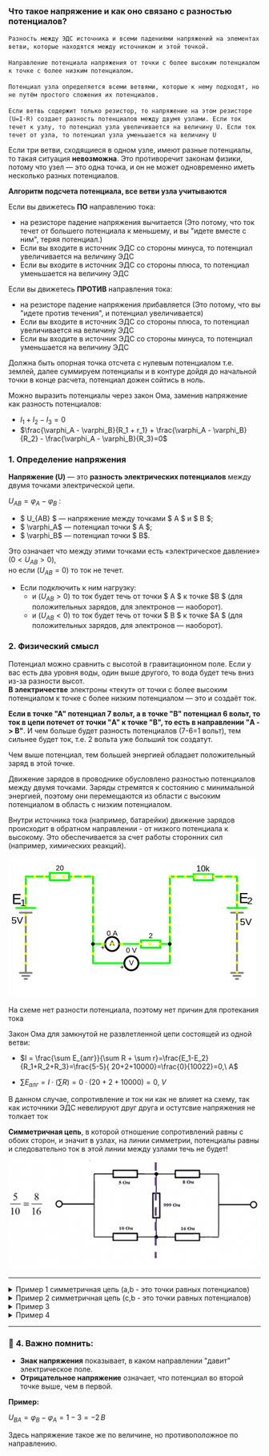 
### Что такое напряжение и как оно связано с разностью потенциалов?  

```admonish info
Разность между ЭДС источника и всеми падениями напряжений на элементах ветви, которые находятся между источником и этой точкой.

Направление потенциала напряжения от точки с более высоким потенциалом к точке с более низким потенциалом.

Потенциал узла определяется всеми ветвями, которые к нему подходят, но не путём простого сложения их потенциалов.

Если ветвь содержит только резистор, то напряжение на этом резисторе (U=I⋅R) создает разность потенциалов между двумя узлами. Если ток течет к узлу, то потенциал узла увеличивается на величину U. Если ток течет от узла, то потенциал узла уменьшается на величину U
```

Если три ветви, сходящиеся в одном узле, имеют разные потенциалы, то такая ситуация **невозможна**. Это противоречит законам физики, потому что узел — это одна точка, и он не может одновременно иметь несколько разных потенциалов.

**Алгоритм подсчета потенциала, все ветви узла учитываются**

Если вы движетесь **ПО** направлению тока: 
- на резисторе падение напряжения вычитается (Это потому, что ток течет от большего потенциала к меньшему, и вы "идете вместе с ним", теряя потенциал.)
-  Если вы входите в источник ЭДС со стороны минуса, то потенциал увеличивается на величину ЭДС
- Если вы входите в источник ЭДС со стороны плюса, то потенциал уменьшается на величину ЭДС


Если вы движетесь **ПРОТИВ** направления тока: 
- на резисторе падение напряжения прибавляется (Это потому, что вы "идете против течения", и потенциал увеличивается)
- Если вы входите в источник ЭДС со стороны плюса, то потенциал увеличивается на величину ЭДС
- Если вы входите в источник ЭДС со стороны минуса, то потенциал уменьшается на величину ЭДС


Должна быть опорная точка отсчета с нулевым потенциалом т.е. землей, далее суммируем потенциалы и в контуре дойдя до начальной точки в конце расчета, потенциал дожен сойтись в ноль.

Можно выразить потенциалы через закон Ома, заменив напряжение как разность потенциалов:
- $I_1+I_2-I_3=0$
- $\frac{\varphi_A - \varphi_B}{R_1 + r_1} + \frac{\varphi_A - \varphi_B}{R_2} - \frac{\varphi_A - \varphi_B}{R_3}=0$


### 1. Определение напряжения

**Напряжение (U)** — это **разность электрических потенциалов** между двумя точками электрической цепи.  
 
$U_{AB} = \varphi_A - \varphi_B$
 :  
- $ U_{AB} $ — напряжение между точками $ A $ и $ B $;  
- $ \varphi_A$ — потенциал точки $ A $;  
- $ \varphi_B$ — потенциал точки $ B$.  
 
 
Это означает что между этими точками есть «электрическое давление» ($0 < U_{AB} > 0$),<br> но если ($U_{AB} = 0$) то ток не течет. 
- Если подключить к ним нагрузку: 
  - и ($U_{AB} > 0$) то ток будет течь от точки $ A $ к точке $B $ (для положительных зарядов, для электронов — наоборот).
  - и ($U_{AB} < 0$) то ток будет течь от точки $ B $ к точке $A $ (для положительных зарядов, для электронов — наоборот).


### 2. Физический смысл 

Потенциал можно сравнить с высотой в гравитационном поле. Если у вас есть два уровня воды, один выше другого, то вода будет течь вниз из-за разности высот.  
**В электричестве** электроны «текут» от точки с более высоким потенциалом к точке с более низким потенциалом — это и создаёт ток.  

**Если в точке "А" потенциал 7 вольт, а в точке "B" потенциал 6 вольт, то ток в цепи потечет от точки "A" к точке "B", то есть в направлении "A -> B"**. И чем больше будет разность потенциалов (7-6=1 вольт), тем сильнее будет ток, т.е. 2 вольта уже больший ток создатут.

Чем выше потенциал, тем большей энергией обладает положительный заряд в этой точке.

Движение зарядов в проводнике обусловлено разностью потенциалов между двумя точками. Заряды стремятся к состоянию с минимальной энергией, поэтому они перемещаются из области с высоким потенциалом в область с низким потенциалом.

Внутри источника тока (например, батарейки) движение зарядов происходит в обратном направлении - от низкого потенциала к высокому. Это обеспечивается за счет работы сторонних сил (например, химических реакций).


![Потенциал.](../img/100.png "Потенциал.") 

На схеме нет разности потенциала, поэтому нет причин для протекания тока

Закон Ома для замкнутой не развлетленной цепи состоящей из одной ветви:
- $I = \frac{\sum E_{алг}}{\sum R + \sum r}=\frac{E_1-E_2}{R_1+R_2+R_3}=\frac{5-5}{ 20+2+10000}=\frac{0}{10022}=0,\ A$

- $\sum E_{алг} = I\cdot (\sum R)=0\cdot (20+2+10000)=0,\ V$

В данном случае, сопротивление и ток ни как не влияет на схему, так как источники ЭДС невелируют друг друга и остутсвие напряжения не толкает ток

**Симметричная цепь**, в которой отношение сопротивлений равны с обоих сторон, и значит в узлах, на линии симметрии, потенциалы равны и следовательно ток в этой линии между узлами течь не будет!

![Потенциал.](../img/77.1.png "Потенциал.") 

---
 
<details>

<summary>Пример 1 симметричная цепь (a,b - это точки равных потенциалов)</summary>

![Потенциал.](../img/98.png "Потенциал.") 
 
#### 1. Найдем токи ветвей с помощью законов Кирхгофа

Уравнения:
  - $I_1-I_3-I_2=0$ (для узла А)
  - $E_1=I_1\cdot (R_1+r_1)+I_3\cdot R_4$ (для первого контура) 
  - $E_2=I_2\cdot (R_2+r_2)-I_3\cdot R_4$ (для второго контура)

Решим систему уравнений:
  - $I_1=0.529,\ A$
  - $I_2=0.529,\ A$
  - $I_3=0,\ A$

Найдём напряжение:
  - $U_{R_{4}} = I_3\cdot R_4 = 0\cdot 4 = 0,\ V$ 
  - $U_{R_{1}} = I_1\cdot R_1 = 0.529\cdot 15 = 7.935,\ V$ 
  - $U_{R_{2}} = I_2\cdot R_2 = 0.529\cdot 15 = 7.935,\ V$ 
  - $U_{r_1}=I_1\cdot r_1=0.529\cdot 2=1.058,\ V$
  - $U_{r_2}=I_2\cdot r_2=0.529\cdot 2=1.058,\ V$
 
Найдём потенциалы для ветви первого контура от узла $d \to a$:
  - $\varphi_{de}=0 - U_{r_1} = 0 - 1.059 = - 1.059,\ V$ (по направлению тока, значит отнимаем потенциал резистора)
  - $\varphi_{ef}=\varphi_{de} + E_{1} = - 1.059 + 9 = 7.941,\ V$ (по направлению тока, значит отнимаем потенциал ЭДС)
  - $\varphi_{fa}=\varphi_{ef} - U_{R_1} = 7.941 - 7.941 = 0,\ V$

Найдём потенциалы для ветви первого контура от узла $a \to d$:
  - $\varphi_{ab}=0 - U_{r_2} = 0 - 1.059 = - 1.059,\ V$
  - $\varphi_{bc}=\varphi_{ab} + E_{1} = - 1.059 + 9 = 7.941,\ V$
  - $\varphi_{cd}=\varphi_{bc} - U_{R_2} = 7.941 - 7.941 = 0,\ V$

В узле "a" потенциал как сумма трех ветвей:
- $\varphi_{a}=\varphi_{fa}-0-0=0,\ V$

В узле "d" потенциал как сумма трех ветвей:
- $\varphi_{d}=\varphi_{cd}-0-0=0,\ V$

Т.е. потенциалы равны

**Посмотрим токи ветвей через законы Ома**
 
Через II закон Ома для участка цепи с источником ЭДС, токи по формуле:

$I = \frac{\sum E - U_{внеш}}{\sum R + \sum r}$

В данном случае $U_{внеш}=0$ и для второй ветви тоже, так как нет разности потенциалов на зажимах ветви.

Тогда второе уравнение Ома действительно сводится к простому делению ЭДС на сумму сопротивлений:

$I_1 = \frac{\sum E_1}{\sum R_1 + \sum r_1} = \frac{9}{17}\approx 0.529,\ А$ (и для $I_2$ тоже)
 
 
---

</details>


<details>

<summary>Пример 2 симметричная цепь (c,b - это точки равных потенциалов)</summary>

![Потенциал.](../img/101.png "Потенциал.") 

<a href="/theories_of_electrical_circuits/falstad/circuitjs-77.txt" download="circuitjs-77.txt">Скачать схему для www.falstad.com/circuit</a>

На потенциал в узле "b" и "c" влияет три ветви. 
Ветвь с резистором $R_4$ не имеет тока и напряжения.

Направление от узла "c" к "b" по левой ветви:
- $\varphi_{ca}=0+E_1=0+9 = 9,\ V$
- $\varphi_{ab}=\varphi_{ca}-9 = 0,\ V$ (напряжение общее так как резисторы $R_1, R_2$ соединенны параллельно)

Можем в обратном направлении посчитать, от "b" к "с" для левой ветви:
- Начинается потенциал с 0
- $\varphi_{ba}=0+9 = 9,\ V$ (напряжение общее так как резисторы $R_1, R_2$ соединенны параллельно)
- $\varphi_{ac}=\varphi_{ba}-E_1 =9-9 0,\ V$ (встречное направление ЭДС отнимается)

Направление от узла "b" к "c" по правой ветви:
- $\varphi_{ca}=0-U_{R_3}+E_2-U_{R_5}=0,\ V$

Получаем нулевой потенциал со всех ветвей в обоих узлах "b" и "c"

---

![Потенциал.](../img/102.png "Потенциал.") 

В этой схеме, из-за наличия обходного пути с нулевым сопротивлением, резистор $R_3$ не влияет на потенциалы, а разность потенциалов по прежнему нулева из-за компенсации на резисторе $R_5=2\ Om$. Сопротивление на $R_5$ эквивалентно параллельным резисторам $R_1$ и $R_2$

---

![Потенциал.](../img/103.png "Потенциал.") 

Потенциалы уравновешены, хотя не сразу понятно, каки образом. На потенциал в узле 2 со стороны $E_1$ влияет группа резисторов $R_1,R_2,R_3$ и со стороны $E_2$ резистор $R_3$ так же влияет на потенциал в узле 2. Если группу резисторов $R_1,R_2,R_3$ преобразовать из "треугольника" в "звезду" то мы сможем увидеть какие из них влияют, а какая их часть напряжения не влияет на узел 2.

![Потенциал.](../img/104.png "Потенциал.") 

(надписи бывших узлов сохранены для наглядности)

Преобразование "треугольника" сопротивлений в "звезду":
- $R_{общ} = \sum R = R_1+R_2+R_3=9, Om$
- $R_{12} = \frac{R_1\cdot R_2}{R_{общ}} \approx 1.77777777777,\ Om$
- $R_{23} = \frac{R_2\cdot R_3}{R_{общ}} \approx 0.44444444444,\ Om$
- $R_{31} = \frac{R_3\cdot R_1}{R_{общ}} \approx 0.44444444444,\ Om$

Потенциал в узле 2 будет равен тому что осталось от напряжения на пути к нему.
Со стороны ветки с $E_1$ сопротивления $R_{12}$ и $R_{23}$ соединены параллельно их эквивалентное сопротивление:
- $R_{экв} = \frac{1}{\frac{1}{R_{12}}+\frac{1}{R_{23}}}\approx 0,355555553,\ Om $

И со стороны ветки с $E_2$ сопротивления $R_{23}$ c (к $R_{31}$ последовательно присоединено $R_{5}$) соединены параллельно:
- $R_{экв} = \frac{1}{\frac{1}{R_{23}}+\frac{1}{R_{31 + R_{5}}}} = 0,355555553,\ Om $

Если эквивалентные сопротивление равны то и напряжения равны

</details>

<details>

<summary>Пример 3</summary>

![Пример Второй закон Кирхгофа.](../img/38.2.png "Пример Второй закон Кирхгофа.")

Согласно второму закону Кирхгофа - "алгебраическая сумма падений напряжений на всех пассивных элементах равна алгебраической сумме электродвижущих сил действующих в этом контуре."

Для 1-го контура по второму закону Кирхгофа:
- $E=I_1\cdot R_1 - I_2\cdot R_2$
- $9=9.615 - 0.615$

Для 2-го контура по второму закону Кирхгофа:
- $U_{J}=J\cdot R_3 + J\cdot R_2$
- $U_{J}=8.615=8 + 0.615$

Потенциал в левой ветви от "b" к "a":
- $\varphi_{1ba}=0+9-9.615=-0.615\ V$ (идем по направлению тока)

Потенциал в средней ветви от "b" к "a":
- $\varphi_{2ba}=0-0.615=-0.615\ V$ (идем по направлению тока)

Потенциал в правой ветви от "b" к "a":
- $\varphi_{3ba}=0+8-8.615=-0.615\ V$ (идем против направления тока)

Потенциал в левой ветви от "a" к "b":
- $\varphi_{1ab}=0+9.615-9=0.615\ V$ (идем против направления тока)

Потенциал в средней ветви от "a" к "b":
- $\varphi_{2ab}=0+0.615=0.615\ V$ (идем против направления тока)

Потенциал в правой ветви от "a" к "b":
- $\varphi_{3ab}=0+8.615-8=0.615\ V$ (идем по направлению тока)

Итого потенциалы:
- $\varphi_{a} = -0.615$
- $\varphi_{b} = 0.615$

т.е. $\varphi_b > \varphi_a$ значит потенциал напряжения движется от "b" $\to$ "a"

[Проверим через баланс мощности](/theories_of_electrical_circuits/lessons/56.html#Пример-1-расчёта-баланса-мощностей). Направление источника тока $J$ не совпадает с направление напряжения потенциала "b" $\to$ "a", поэтому имеет знак "+". И если баланс сходится, значит направление напряжения потенциалов мы посчитали верно!


</details>


<details>

<summary>Пример 4</summary>

![Метод эквивалентного генератора.](../img/120.png "Метод эквивалентного генератора.") 

<a href="/theories_of_electrical_circuits/falstad/circuitjs-56.txt" download="circuitjs-56.txt">Скачать схему для www.falstad.com/circuit</a>

Найдем разность потенциалов узлов 5 и 6

Направление напряжения на источнике тока определяется против направления тока, заданного источником.

т.е. $\varphi_5 > \varphi_6$ значит потенциал напряжения движется от "5" $\to$ "6"

[Проверим через баланс мощности](/theories_of_electrical_circuits/lessons/56.html#Пример-2-расчёта-баланса-мощностей)

</details>

---

### 🔋 **4. Важно помнить:**  
- **Знак напряжения** показывает, в каком направлении "давит" электрическое поле.  
- **Отрицательное напряжение** означает, что потенциал во второй точке выше, чем в первой.  

**Пример:**  
 
$U_{BA} = \varphi_B - \varphi_A = 1 - 3 = -2\,В$
  
Здесь напряжение такое же по величине, но противоположное по направлению.

 


 